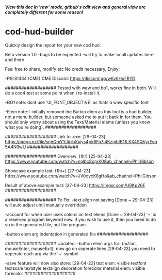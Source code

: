 ***View this doc in 'raw' mode, github's edit view and general view are completely different for some reason!***

# cod-hud-builder
Quickly design the layout for your new cod hud.

Beta version 1.0
-bugs to be expected
-will try to make small updates here and there

Feel free to share, modify etc
No credit necessary, Enjoy!

-Phil81334 (CME)
CME Discord: https://discord.gg/w6v6HuFRYD

###################
Tested with waw and bo1, works fine in both. 
Will do a cod4 test at some point when i re-install it.

-BO1 note:
  dont use 'UI_FONT_OBJECTIVE' as thats a waw specific font
  
-Elem note:
  I initially removed the Button elem as this tool is a hud builder, not a menu builder, but someone asked me to put it back in for them.
  You should only worry about using the Text/Material elems (unless you know what you're doing).
###################

###################
Link to .exe: [29-04-23]
https://mega.nz/file/sphQmYYJ#rbXujys4pk6Fn7i4KzmbIB11LKX4SQVyrEsq5A4NRwU
###################

###################
Overview: (1hr) [25-04-23]
https://www.youtube.com/watch?v=nqlbc8oprK0&ab_channel=PhilGibson

Showcase example test: (1hr+) [27-04-23]
https://www.youtube.com/watch?v=JV0oycK8gHo&ab_channel=PhilGibson

Result of above example test: [27-04-23]
https://imgur.com/UBKp26F
###################

###################
To Fix:
-text align not saving [Done ~ 29-04-23]
  will auto adjust until manually overridden
  
-account for when user uses colons on text elems [Done ~ 29-04-23]
  '¬' is a reserved program keyword now. if you wish to use it, then you need to do so in the generated file, not the program.
 
 -button elem arg indentation in generated file
###################

###################
Updated:
-button elem args for: (action, mouseEnter, mouseExit), now go on seperate lines [29-04-23]
  you need to seperate each arg via the '~' symbol

-save feature will now also store: [29-04-23]
  text elem:
    visible
    textfont
    textscale
    textstyle
    textalign
    decoration
    forecolor
  material elem:
    visible
    forecolor
###################
